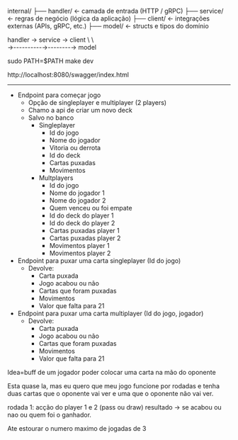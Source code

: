 

internal/
├── handler/      ← camada de entrada (HTTP / gRPC)
├── service/      ← regras de negócio (lógica da aplicação)
├── client/       ← integrações externas (APIs, gRPC, etc.)
├── model/        ← structs e tipos do domínio


handler  →  service  →  client
     \           \       \
      →----------→--------→ model

sudo PATH=$PATH make dev

http://localhost:8080/swagger/index.html


--------

- Endpoint para começar jogo
  - Opção de singleplayer e multiplayer (2 players)
  - Chamo a api de criar um novo deck
  - Salvo no banco
    - Singleplayer
      - Id do jogo
      - Nome do jogador
      - Vitoria ou derrota
      - Id do deck
      - Cartas puxadas
      - Movimentos
    - Multplayers
      - Id do jogo
      - Nome do jogador 1
      - Nome do jogador 2
      - Quem venceu ou foi empate
      - Id do deck do player 1
      - Id do deck do player 2
      - Cartas puxadas player 1
      - Cartas puxadas player 2
      - Movimentos player 1
      - Movimentos player 2
- Endpoint para puxar uma carta singleplayer (Id do jogo)
  - Devolve:
    - Carta puxada
    - Jogo acabou ou não
    - Cartas que foram puxadas
    - Movimentos
    - Valor que falta para 21
- Endpoint para puxar uma carta multiplayer (Id do jogo, jogador)
  - Devolve:
    - Carta puxada
    - Jogo acabou ou não
    - Cartas que foram puxadas
    - Movimentos
    - Valor que falta para 21

Idea=buff de um jogador poder colocar uma carta na mão do oponente


Esta quase la, mas eu quero que meu jogo funcione por rodadas e tenha duas cartas que o oponente vai ver e uma que o oponente não vai ver.


rodada 1: acção do player 1 e 2 (pass ou draw)
resultado -> se acabou ou nao ou quem foi o ganhador.

Ate estourar o numero maximo de jogadas de 3